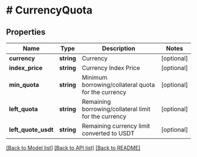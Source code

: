 # # CurrencyQuota

## Properties

Name | Type | Description | Notes
------------ | ------------- | ------------- | -------------
**currency** | **string** | Currency | [optional] 
**index_price** | **string** | Currency Index Price | [optional] 
**min_quota** | **string** | Minimum borrowing/collateral quota for the currency | [optional] 
**left_quota** | **string** | Remaining borrowing/collateral limit for the currency | [optional] 
**left_quote_usdt** | **string** | Remaining currency limit converted to USDT | [optional] 

[[Back to Model list]](../../README.md#documentation-for-models) [[Back to API list]](../../README.md#documentation-for-api-endpoints) [[Back to README]](../../README.md)
